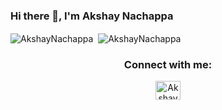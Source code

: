 ### Hi there 👋, I'm Akshay Nachappa 

<!--
**AkshayNachappa/AkshayNachappa** is a ✨ _special_ ✨ repository because its `README.md` (this file) appears on your GitHub profile.

Here are some ideas to get you started:

- 🔭 I’m currently working on ...
- 🌱 I’m currently learning ...
- 👯 I’m looking to collaborate on ...
- 🤔 I’m looking for help with ...
- 💬 Ask me about ...
- 📫 How to reach me: ...
- 😄 Pronouns: ...
- ⚡ Fun fact: ...
-->
<p><img align="center" src="https://github-readme-stats.vercel.app/api/top-langs/?username=AkshayNachappa&theme=algolia&layout=compact" alt="AkshayNachappa"/>
&nbsp;<img align="center" src="https://github-readme-stats.vercel.app/api?username=AkshayNachappa&count_private=true&show_icons=true&theme=algolia&hide=issues" alt="AkshayNachappa" /></p>

<h3 align="center">Connect with me:</h3>

<p align="center">
<a href="mailto:akshaynachappa@gmail.com" target="blank"><img align="centre" src="https://cdn.worldvectorlogo.com/logos/gmail-icon-2.svg" alt="AkshayNachappa" height="30" width="40" /></a>
</p>



